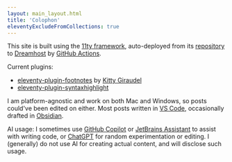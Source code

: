 ```yaml
---
layout: main_layout.html
title: 'Colophon'
eleventyExcludeFromCollections: true
---
```


This site is built using the [11ty framework](https://11ty.dev), auto-deployed from its [repository](https://github.com/edmistond/dedmiston_11ty) to [Dreamhost](https://dreamhost.com) by [GitHub Actions](https://docs.github.com/en/actions).

Current plugins:
- [eleventy-plugin-footnotes](https://github.com/KittyGiraudel/eleventy-plugin-footnotes) by [Kitty Giraudel](https://kittygiraudel.com/)
- [eleventy-plugin-syntaxhighlight](https://www.11ty.dev/docs/plugins/syntaxhighlight/)

I am platform-agnostic and work on both Mac and Windows, so posts could've been edited on either. Most posts written in [VS Code](https://code.visualstudio.com), occasionally drafted in [Obsidian](https://obsidian.md).

AI usage: I sometimes use [GitHub Copilot](https://github.com/features/copilot) or [JetBrains Assistant](https://www.jetbrains.com/ai/) to assist with writing code, or [ChatGPT](https://chat.openai.com/) for random experimentation or editing. I (generally) do not use AI for creating actual content, and will disclose such usage.
